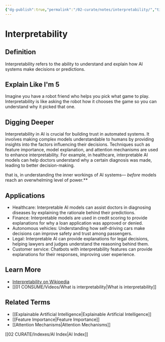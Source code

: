 ```yaml
---
{"dg-publish":true,"permalink":"/02-curate/notes/interpretability/","title":"Interpretability","tags":["ai","machine-learning"]}
---
```


# Interpretability

## **Definition**  
Interpretability refers to the ability to understand and explain how AI systems make decisions or predictions.

## **Explain Like I'm 5**  
Imagine you have a robot friend who helps you pick what game to play. Interpretability is like asking the robot how it chooses the game so you can understand why it picked that one.

## **Digging Deeper**
Interpretability in AI is crucial for building trust in automated systems. It involves making complex models understandable to humans by providing insights into the factors influencing their decisions. Techniques such as feature importance, model explanation, and attention mechanisms are used to enhance interpretability. For example, in healthcare, interpretable AI models can help doctors understand why a certain diagnosis was made, leading to better decision-making.

that is, in understanding the inner workings of AI systems— *before* models reach an overwhelming level of power.**

## **Applications**  
- Healthcare: Interpretable AI models can assist doctors in diagnosing diseases by explaining the rationale behind their predictions.
- Finance: Interpretable models are used in credit scoring to provide explanations for why a loan application was approved or denied.
- Autonomous vehicles: Understanding how self-driving cars make decisions can improve safety and trust among passengers.
- Legal: Interpretable AI can provide explanations for legal decisions, helping lawyers and judges understand the reasoning behind them.
- Customer service: Chatbots with interpretability features can provide explanations for their responses, improving user experience.

## **Learn More**  
- [Interpretability on Wikipedia](https://en.wikipedia.org/wiki/Explainable_artificial_intelligence)
- [[01 CONSUME/Videos/What is interpretability\|What is interpretability]]

## **Related Terms**  
- [[Explainable Artificial Intelligence\|Explainable Artificial Intelligence]]
- [[Feature Importance\|Feature Importance]]
- [[Attention Mechanisms\|Attention Mechanisms]]

[[02 CURATE/Indexes/AI Index\|AI Index]]